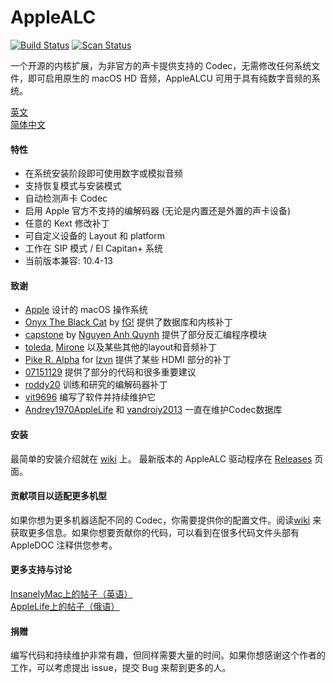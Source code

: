 AppleALC
========

[![Build Status](https://github.com/acidanthera/AppleALC/workflows/CI/badge.svg?branch=master)](https://github.com/acidanthera/AppleALC/actions) [![Scan Status](https://scan.coverity.com/projects/16166/badge.svg?flat=1)](https://scan.coverity.com/projects/16166)

一个开源的内核扩展，为非官方的声卡提供支持的 Codec，无需修改任何系统文件，即可启用原生的 macOS HD 音频，AppleALCU 可用于具有纯数字音频的系统。

[英文](https://github.com/acidanthera/AppleALC/blob/master/README.md)  
[简体中文](https://github.com/acidanthera/AppleALC/blob/master/README_CN.md)  

#### 特性
- 在系统安装阶段即可使用数字或模拟音频
- 支持恢复模式与安装模式
- 自动检测声卡 Codec
- 启用 Apple 官方不支持的编解码器 (无论是内置还是外置的声卡设备)
- 任意的 Kext 修改补丁
- 可自定义设备的 Layout 和 platform
- 工作在 SIP 模式 / El Capitan+ 系统
- 当前版本兼容: 10.4-13

#### 致谢
- [Apple](https://www.apple.com) 设计的 macOS 操作系统 
- [Onyx The Black Cat](https://github.com/gdbinit/onyx-the-black-cat) by [fG!](https://reverse.put.as) 提供了数据库和内核补丁
- [capstone](https://github.com/aquynh/capstone) by [Nguyen Anh Quynh](https://github.com/aquynh) 提供了部分反汇编程序模块 
- [toleda](https://github.com/toleda), [Mirone](https://github.com/Mirone) 以及某些其他的layout和音频补丁
- [Pike R. Alpha](https://github.com/Piker-Alpha) for [lzvn](https://github.com/Piker-Alpha/LZVN) 提供了某些 HDMI 部分的补丁  
- [07151129](https://github.com/07151129) 提供了部分的代码和很多重要建议  
- [roddy20](https://github.com/roddy20) 训练和研究的编解码器补丁
- [vit9696](https://github.com/vit9696) 编写了软件并持续维护它
- [Andrey1970AppleLife](https://github.com/Andrey1970AppleLife) 和 [vandroiy2013](https://github.com/vandroiy2013) 一直在维护Codec数据库

#### 安装
最简单的安装介绍就在 [wiki](https://github.com/acidanthera/AppleALC/wiki) 上。
最新版本的 AppleALC 驱动程序在 [Releases](https://github.com/acidanthera/AppleALC/releases) 页面。

#### 贡献项目以适配更多机型
如果你想为更多机器适配不同的 Codec，你需要提供你的配置文件。阅读[wiki](https://github.com/acidanthera/AppleALC/wiki) 来获取更多信息。如果你想要贡献你的代码，可以看到在很多代码文件头部有 AppleDOC 注释供您参考。

#### 更多支持与讨论
[InsanelyMac上的帖子（英语）](http://www.insanelymac.com/forum/topic/311293-applealc-—-dynamic-applehda-patching/)  
[AppleLife上的帖子（俄语）](https://applelife.ru/threads/applealc-dinamicheskij-patching-applehda.1171672/)

#### 捐赠
编写代码和持续维护非常有趣，但同样需要大量的时间。如果你想感谢这个作者的工作，可以考虑提出 issue，提交 Bug 来帮到更多的人。